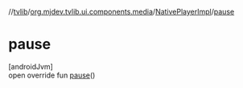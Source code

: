 //[tvlib](../../../index.md)/[org.mjdev.tvlib.ui.components.media](../index.md)/[NativePlayerImpl](index.md)/[pause](pause.md)

# pause

[androidJvm]\
open override fun [pause](pause.md)()
